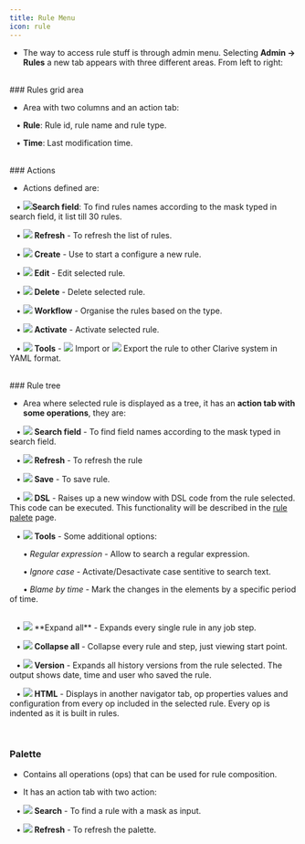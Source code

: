 ```yaml
---
title: Rule Menu
icon: rule
---
```


* The way to access rule stuff is through admin menu. Selecting **Admin → Rules** a new tab appears with three different areas. From left to right:

<br />
### Rules grid area

* Area with two columns and an action tab: <br />

&nbsp; &nbsp;• **Rule**: Rule id, rule name and rule type. <br />

&nbsp; &nbsp;• **Time**: Last modification time.



<br />
### Actions

* Actions defined are: <br />

&nbsp; &nbsp;• <img src="/static/images/icons/search-small.png" />**Search field**: To find rules names according to the mask typed in search field, it list till 30 rules. <br />

&nbsp; &nbsp;• <img src="/static/images/icons/refresh.png" /> **Refresh** - To refresh the list of rules. <br />

&nbsp; &nbsp;• <img src="/static/images/icons/add.gif" /> **Create** - Use to start a configure a new rule. <br />

&nbsp; &nbsp;• <img src="/static/images/icons/edit.gif" /> **Edit** - Edit selected rule. <br />

&nbsp; &nbsp;• <img src="/static/images/icons/delete_.png" /> **Delete** - Delete selected rule. <br />

&nbsp; &nbsp;• <img src="/static/images/icons/workflow.png" /> **Workflow** - Organise the rules based on the type. <br />

&nbsp; &nbsp;• <img src="/static/images/icons/restart_new.png" /> **Activate** - Activate selected rule. <br />

&nbsp; &nbsp;• <img src="/static/images/icons/wrench.gif" /> **Tools** - <img src="/static/images/icons/import.png" /> Import or <img src="/static/images/icons/export.png" /> Export the rule to other Clarive system in YAML format. 

<br />
### Rule tree

* Area where selected rule is displayed as a tree, it has an **action tab with some operations**, they are: <br />
 
&nbsp; &nbsp;• <img src="/static/images/icons/search-small.png" /> **Search field** - To find field names according to the mask typed in search field. <br />

&nbsp; &nbsp;• <img src="/static/images/icons/refresh.png" /> **Refresh** - To refresh the rule <br />

&nbsp; &nbsp;• <img src="/static/images/icons/save.png" /> **Save** - To save rule. <br />

&nbsp; &nbsp;• <img src="/static/images/icons/edit.gif" /> **DSL** - Raises up a new window with DSL code from the rule selected. This code can be executed. This functionality will be described in the [rule palete](Rules/rule-palette) page. <br />

&nbsp; &nbsp;• <img src="/static/images/icons/wrench.gif" /> **Tools** - Some additional options: <br />

<!-- &nbsp; &nbsp;&nbsp; &nbsp;• <img src="/static/images/icons/search-small.png" /> *Search* - <br />

&nbsp; &nbsp;&nbsp; &nbsp;• <img src="/static/images/icons/wipe_cache.png" /> *Clear* <br />
-->
&nbsp; &nbsp;&nbsp; &nbsp;• *Regular expression* - Allow to search a regular expression. <br />

&nbsp; &nbsp;&nbsp; &nbsp;• *Ignore case* - Activate/Desactivate case sentitive to search text. <br />

&nbsp; &nbsp;&nbsp; &nbsp;• *Blame by time* - Mark the changes in the elements by a specific period of time.<br />

<br />
&nbsp; &nbsp;• <img src="/static/images/icons/expandall.png" /> **Expand all** - Expands every single rule in any job step. <br />

&nbsp; &nbsp;• <img src="/static/images/icons/collapseall.png" /> **Collapse all** - Collapse every rule and step, just viewing start point. <br />

&nbsp; &nbsp;• <img src="/static/images/icons/history.png" /> **Version** - Expands all history versions from the rule selected. The output shows date, time and user who saved the rule. <br />

&nbsp; &nbsp;• <img src="/static/images/icons/html.png" /> **HTML** - Displays in another navigator tab, op properties values and configuration from every op included in the selected rule. Every op is indented as it is built in rules.


<br />

### Palette
* Contains all operations (ops) that can be used for rule composition. 

* It has an action tab with two action: <br />

&nbsp; &nbsp;• <img src="/static/images/icons/search-small.png" /> **Search** - To find a rule with a mask as input. <br />

&nbsp; &nbsp;• <img src="/static/images/icons/refresh.png" /> **Refresh** - To refresh the palette. 